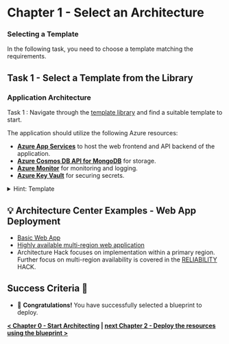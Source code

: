 # Chapter 1 - Select an Architecture

### Selecting a Template

In the following task, you need to choose a template matching the requirements.

## Task 1 - Select a Template from the Library

### Application Architecture

Task 1 : Navigate through the [template library](https://azure.github.io/awesome-azd/) and find a suitable template to start.

The application should utilize the following Azure resources:

- [**Azure App Services**](https://docs.microsoft.com/azure/app-service/) to host the web frontend and API backend of the application.
- [**Azure Cosmos DB API for MongoDB**](https://docs.microsoft.com/azure/cosmos-db/mongodb/mongodb-introduction) for storage.
- [**Azure Monitor**](https://docs.microsoft.com/azure/azure-monitor/) for monitoring and logging.
- [**Azure Key Vault**](https://docs.microsoft.com/azure/key-vault/) for securing secrets.

<details close>
<summary>Hint: Template</summary>
<br>

Use the "React Web App with Python API and MongoDB - Terraform" Template

</details>

## 💡 Architecture Center Examples - Web App Deployment

- [Basic Web App](https://learn.microsoft.com/en-us/azure/architecture/web-apps/app-service/architectures/basic-web-app)
- [Highly available multi-region web application](https://learn.microsoft.com/en-us/azure/architecture/web-apps/app-service/architectures/multi-region)
- Architecture Hack focuses on implementation within a primary region. Further focus on multi-region availability is covered in the [RELIABILITY](../3-RELIABILITY/README.md) HACK.

## Success Criteria 🎉

- 🎊 **Congratulations!** You have successfully selected a blueprint to deploy.

**[< Chapter 0 - Start Architecting](../chapter-0/README.md) | [next Chapter 2 - Deploy the resources using the blueprint >](../chapter-2/README.md)**
